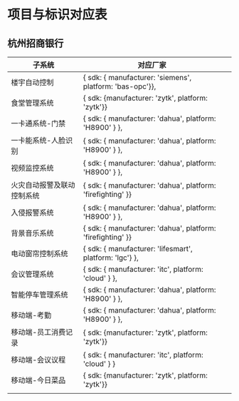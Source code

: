 # 项目与标识对应表

## 杭州招商银行

| 子系统                     | 对应厂家                                                    |      |
| -------------------------- | ----------------------------------------------------------- | ---- |
| 楼宇自动控制               | { sdk: { manufacturer: 'siemens', platform: 'bas-opc'}},    |      |
| 食堂管理系统               | { sdk: {manufacturer: 'zytk', platform: 'zytk'}}            |      |
| 一卡通系统-门禁            | { sdk: { manufacturer: 'dahua', platform: 'H8900' } },      |      |
| 一卡能系统-人脸识别        | { sdk: { manufacturer: 'dahua', platform: 'H8900' } },      |      |
| 视频监控系统               | { sdk: { manufacturer: 'dahua', platform: 'H8900' } },      |      |
| 火灾自动报警及联动控制系统 | { sdk: { manufacturer: 'dahua', platform: 'firefighting' }} |      |
| 入侵报警系统               | { sdk: { manufacturer: 'dahua', platform: 'H8900' } },      |      |
| 背景音乐系统               | { sdk: { manufacturer: 'dahua', platform: 'firefighting' }} |      |
| 电动窗帘控制系统           | { sdk: { manufacturer: 'lifesmart', platform: 'lgc'} },     |      |
| 会议管理系统               | { sdk: { manufacturer: 'itc', platform: 'cloud' } },        |      |
| 智能停车管理系统           | { sdk: { manufacturer: 'dahua', platform: 'H8900' } },      |      |
| 移动端-考勤                | { sdk: { manufacturer: 'dahua', platform: 'H8900' } },      |      |
| 移动端-员工消费记录        | { sdk: {manufacturer: 'zytk', platform: 'zytk'}}            |      |
| 移动端-会议议程            | { sdk: { manufacturer: 'itc', platform: 'cloud' } }         |      |
| 移动端-今日菜品            | { sdk: {manufacturer: 'zytk', platform: 'zytk'}}            |      |
|                            |                                                             |      |

